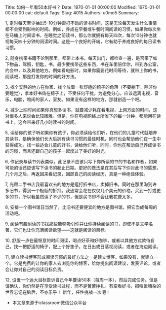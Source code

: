 Title: 如何一年看50本好书？
Date: 1970-01-01 00:00:00
Modified: 1970-01-01 00:00:00
cat: default
Tags: 
Slug: 4015
Authors: u0mo5 
Summary: 


1, 定时每天至少抽出5-10分钟雷打不动的读书时间，这是无论每天发生什么事情都不会受到影响的时间。例如，养成在早餐或午餐时间阅读的习惯，如果你每次坐在马桶上时间读书，在睡觉之前读书，那么你就拥有每天四次，每次10分钟也就视每天四十分钟的阅读时间。这是一个良好的开端，它有助于养成良好的每日读书习惯。

2, 随身携带书籍不论到那里，都带上本书，每天出门，都检查一遍，是否带了如下物品，驾照，钥匙，书。最少要携带这些东西，书在车里陪伴你，带到办公室，约会中，以及其他地方。例如看电影时，如果你需要花时间等待，就带上你的书，阅读吧，那是打发你的时间的好方法。

3, 找个安静的地方在你家，找个放着一张舒适的椅子的角落（不要躺下，除非你要睡觉），拿本好书倚在椅子上，不受任何干扰。为避免分心，应该远离电视，音乐，电脑，喧闹的家人，室友。如果没有这样的地方，那就创造一个吧。


4, 减少上网时间如果你真想多读书，就要减少耗在看电视，上网方面的时间，这对很多人来说会比较困难。但是，你在电视网络上所省下的每一分钟，都能用在读书上，这会带来好几小时读书的时间。

5, 读给你的孩子听如果你有孩子，你必须读给他们听，在他们的儿童时代就培养其读书，是确保他们长大后拥有读书习惯的最佳时机，同时也会帮助他们在一生中获得成功。找一些适合儿童的好书，读给他们听，同时，你也在帮助自己养成读书的习惯，而且还跟自己的孩子一起度过了美好的时光。

6, 作记录与读书列表类似，此记录不应该只写下你所读的书的书名和作者，如果可能的话还应该写下读书的起止日期。更好的做法是在其后写下你对此书的感想，几个月之后，再返回来看记录，回顾自己的阅读经历，真是一种绝佳体验。

7, 光顾二手书店我最喜欢去的地方是逛打折书店，卖掉旧书，同时在那里淘到许多旧书，得到一个极低的折扣。我通常会花在仅仅几个美元的价格，买到一打或更多的书，所以我虽然读了不少的书，但是买书却不会让我花费太多。

8, 安排一个图书馆日当然了，比旧书还要便宜的地方是图书馆，把它当成每周的活动吧。

9, 阅读有趣耐读的书找那些能够吸引你并让你持续阅读的书，即使不是文学名著，它们也让你充满阅读欲望——这就是阅读的目标。

10, 舒服一点在最惬意的时间阅读，喝点好茶和好咖啡，或者以其他方式款待自己，找一把舒适的椅子，配上个好垫子。在日出或日落视阅读，或者在海边阅读。

11, 建立读书博客形成阅读习惯的最好方法之一是建立博客。如果没有，就建立一个。它是免费的让你的家人去浏览你的博客，给你提出阅读建议，发表评论，或者会让你对自己的阅读目标负责。

12, 设置一个远大目标告诉自己今年要读50本（每周一本），然后完成任务。但是请确认，你仍然是在享受读书过程，而不是苦苦挣扎。有空看好书，把喧嚣嘈杂的世界忘记在脑后，不亦乐乎！
新年，任性挑战一次吧！
* 本文章来源于iclassroom微信公众平台


